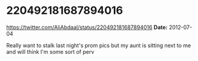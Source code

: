 # 220492181687894016
https://twitter.com/AliAbdaal/status/220492181687894016
**Date:** 2012-07-04

Really want to stalk last night's prom pics but my aunt is sitting next to me and will think I'm some sort of perv
